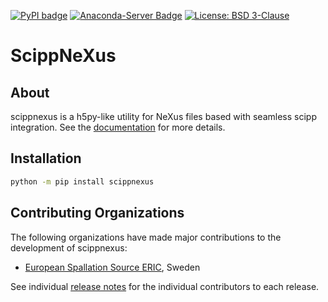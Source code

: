 [![PyPI badge](http://img.shields.io/pypi/v/scippnexus.svg)](https://pypi.python.org/pypi/scippnexus)
[![Anaconda-Server Badge](https://anaconda.org/scipp/scippnexus/badges/installer/conda.svg)](https://anaconda.org/scipp/scippneutron)
[![License: BSD 3-Clause](https://img.shields.io/badge/License-BSD%203--Clause-blue.svg)](LICENSE)

# ScippNeXus

## About

scippnexus is a h5py-like utility for NeXus files based with seamless scipp integration.
See the [documentation](https://scipp.github.io/scippnexus) for more details.

## Installation

```sh
python -m pip install scippnexus
```

## Contributing Organizations

The following organizations have made major contributions to the development of scippnexus:

* [European Spallation Source ERIC](https://europeanspallationsource.se/), Sweden

See individual [release notes](https://scipp.github.io/scippnexus/about/release-notes.html) for the individual contributors to each release.
